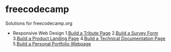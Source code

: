 # freecodecamp
Solutions for freecodecamp.org
- Responsive Web Design
	1.[Build a Tribute Page](https://www.freecodecamp.org/learn/responsive-web-design/responsive-web-design-projects/build-a-tribute-page "Build a Tribute Page")
	2.[Build a Survey Form](https://www.freecodecamp.org/learn/responsive-web-design/responsive-web-design-projects/build-a-survey-form "Build a Survey Form")
	3.[Build a Product Landing Page](https://www.freecodecamp.org/learn/responsive-web-design/responsive-web-design-projects/build-a-product-landing-page "Build a Product Landing Page")
	4.[Build a Technical Documentation Page](https://www.freecodecamp.org/learn/responsive-web-design/responsive-web-design-projects/build-a-technical-documentation-page "Build a Technical Documentation Page")
	5.[Build a Personal Portfolio Webpage](https://www.freecodecamp.org/learn/responsive-web-design/responsive-web-design-projects/build-a-personal-portfolio-webpage "Build a Personal Portfolio Webpage")
